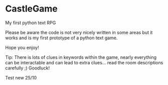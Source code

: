# CastleGame
My first python text RPG 

Please be aware the code is not very nicely written in some areas but it works and is my first prototype of a python text game.

Hope you enjoy!

Tip: There is lots of clues in keywords within the game, nearly everything can be interactable and can lead to extra clues... read the room descriptions carefully ;) Goodluck!

Test new 25/10